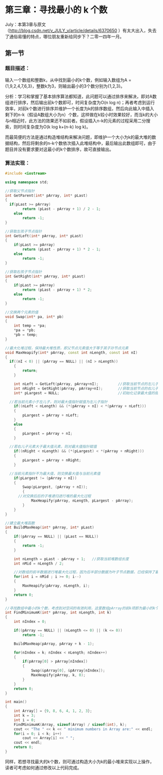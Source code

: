 # 第三章：寻找最小的 k 个数


July：本第3章与原文 （http://blog.csdn.net/v_JULY_v/article/details/6370650 ）有太大出入，失去了通俗易懂的特点，哪位朋友重新给同步下？二零一四年一月。


## 第一节

### 题目描述：

输入一个数组和整数k，从中找到最小的k个数，例如输入数组为A = {1,9,2,4,7,6,3}，整数k为3，则输出最小的3个数分别为{1,2,3}。

分析：学习和掌握了基本排序算法都知道，此问题可以通过排序来解决，即对A数组进行排序，然后输出前k个数即可，时间复杂度为O(n log n)；再者考虑到运行效率，对前k个数进行排序并维护一个长度为k的排序数组，然后向此输入中插入剩下的n-k（假设A数组大小为n）个数，这样做在k较小时效果较好，而当k的大小与n相近时，此方法的效果还不如前者。假设插入n-k的元素的过程采用二分搜索，则时间复杂度为O(k log k+(n-k) log k)。

而最简便的方法是通过构造堆结构来解决问题，即维护一个大小为k的最大堆的数据结构，然后将剩余的n-k个数依次插入此堆结构中，最后输出此数组即可，由于题目并没有要求要对这最小的k个数排序，故可直接输出。

### 算法实现：

```cpp
#include <iostream>

using namespace std;

//获取父节点指针
int GetParent(int* pArray, int* pLast)
{
  if(pLast >= pArray)
        return (pLast - pArray + 1) / 2 - 1;
    else
        return -1;
}

//获取左孩子节点指针
int GetLeft(int* pArray, int* pLast)
{
    if(pLast >= pArray)
        return (pLast - pArray + 1) * 2 - 1;
    else
        return -1;
}

//获取右孩子节点指针
int GetRight(int* pArray, int* pLast)
{
    if(pLast >= pArray)
        return (pLast - pArray + 1) * 2;
    else
        return -1;
}

//交换两个元素的值
void Swap(int* pa, int* pb)
{
    int temp = *pa;
    *pa = *pb;
    *pb = temp;
}

//最大化堆过程，保持最大堆性质，即父节点元素值大于等于其子孙节点元素
void MaxHeapify(int* pArray, const int nLength, const int nI)
{
  if((nI < 0) || (pArray == NULL) || (nI > nLength))
    {
        return;
    }

    int nLeft = GetLeft(pArray, pArray+nI);         //获取当前节点的左儿子索引
    int nRight = GetRight(pArray, pArray+nI);       //获取当前节点的右儿子索引
    int* pLargest = NULL;                           //初始化记录最大值的指针

  //若当前元素小于左儿子，则对最大值指针赋值为左儿子指针
    if((nLeft < nLength) && (*(pArray + nI) < *(pArray + nLeft)))
    {
        pLargest = pArray + nLeft;
    }
    else
    {
        pLargest = pArray + nI;
    }

  //若右儿子元素大于最大值元素，则对最大值指针赋值
    if((nRight < nLength) && (*(pLargest) < *(pArray + nRight)))
    {
        pLargest = pArray + nRight;
    }

  //当前元素指针不为最大值，则交换最大值与当前元素值
    if(pLargest != (pArray + nI))
    {
        Swap(pLargest, (pArray + nI));
        {
      //对交换后后的子堆递归进行堆的最大化过程
            MaxHeapify(pArray, nLength, pLargest - pArray);
        }
    }
}

//建立最大堆函数
int BuildMaxHeap(int* pArray, int* pLast)
{
    if((pArray == NULL) || (pLast == NULL))
    {
        return -1;
    }

    int nLength = pLast - pArray + 1;   //获取当前堆数组长度
    int nMid = nLength / 2;

    //对数组的前半数据进行堆最大化过程，因为后半部分数据为叶子节点数据，已经保持了最大堆性质
    for(int i = nMid ; i >= 0; i--)
    {
        MaxHeapify(pArray, nLength, i);
    }
    return 0;
}

//寻找数组中最小的k个数，考虑到对空间的有效利用，这里数组pArray的前k项即为最小的k个数，函数正确返回0，错误返回-1
int FindMinimumK(int* pArray, int nLength, int k)
{
    int nIndex = 0;

    if((pArray == NULL) || (nLength <= 0) || (k <= 0))
        return -1;

    BuildMaxHeap(pArray, pArray + k - 1);

    for(nIndex = k; nIndex < nLength; nIndex++)
    {
        if(pArray[0] > pArray[nIndex])
        {
            Swap(&pArray[0], &pArray[nIndex]);
            MaxHeapify(pArray, k, 0);
        }
    }
    return 0;
}

int main()
{
    int Array[] = {9, 8, 6, 4, 1, 2, 3};
    int k = 3;
    int i = 0;
    FindMinimumK(Array, sizeof(Array) / sizeof(int), k);
    cout << "The " << k << " minimum numbers in Array are:" << endl;
    for(i = 0; i < k; i++)
        cout << Array[i] << " ";
    cout << endl;
    return 0;
}
```

同样，若想寻找最大的k个数，则可通过构造大小为k的最小堆来实现以上操作，读者可考虑如何通过修改以上代码完成。
